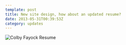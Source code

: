```yaml
---
template: post
title: New site design, how about an updated resume?
date: 2013-05-31T00:39:53Z
category: updates
---
```

![Colby Fayock Resume](https://cdn.fay.io/images/2013/colby-fayock-front-end-development-web-design-resume.png)